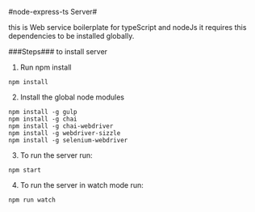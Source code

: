 #node-express-ts Server#

this is Web service boilerplate for typeScript and nodeJs
it requires this dependencies to be installed globally.

###Steps###
to install server 
1. Run npm install
```
npm install
```
2. Install the global node modules
```
npm install -g gulp
npm install -g chai
npm install -g chai-webdriver
npm install -g webdriver-sizzle
npm install -g selenium-webdriver
```
3. To run the server run:
```
npm start
```
4. To run the server in watch mode run:
```
npm run watch
```
